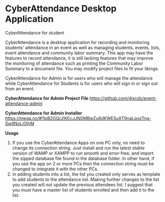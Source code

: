 # CyberAttendance Desktop Application
CyberAttendance for student

CyberAttendance is a desktop application for recording and monitoring students' attendance 
in an event as well as managing students, events, lists, event attendance and community
labor summary. This app may have the features to record attendance, it is still lacking 
features that may improve the monitoring of attendance such as printing the Community Labor 
Summary to a document file. You may modify project files to fit your likings. 

CyberAttendance for Admin is for users who will manage the attendance while CyberAttendance for 
Students is for users who will sign in or sign out from an event. 

<b>CyberAttendance for Admin Project File</b>
https://github.com/djxcds/event-attendance-admin

<b>CyberAttendance for Admin Installer</b>
https://mega.nz/#!1pB2GQrJ!KEcJJN0MBwZu6dKWE5uXT9naLpozTna-Sw6NoLiOlhM

<b>Usage</b>
1. If you use the CyberAttendance Apps on one PC only, no need to change its connection string. 
Just install and run the latest stable version of WAMP or XAMPP to run smooth and error-free, and
import the zipped database file found in the database folder. In other hand, if you use the app on
2 or more PCs then the connection string must be changed to integrate it with the other PCs. 
2. In adding students into a list, the list you created only serves as template to add students to 
the attendance list. Making further changes to the list you created will not update the previous 
attendees list. I suggest that you must have a master list of students enrolled and then add
it to the list.

